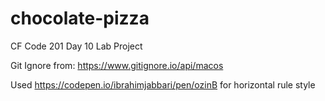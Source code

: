# chocolate-pizza

CF Code 201 Day 10 Lab Project

Git Ignore from: https://www.gitignore.io/api/macos

Used https://codepen.io/ibrahimjabbari/pen/ozinB for horizontal rule style